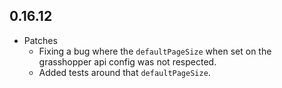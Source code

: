 ## 0.16.12

* Patches
    * Fixing a bug where the `defaultPageSize` when set on the grasshopper api config was not respected.
    * Added tests around that `defaultPageSize`.

